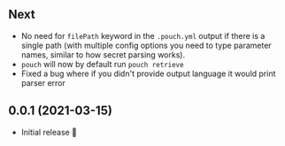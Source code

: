 ## Next

- No need for `filePath` keyword in the `.pouch.yml` output if there is a single path (with multiple config options you need to type parameter names, similar to how secret parsing works).
- `pouch` will now by default run `pouch retrieve`
- Fixed a bug where if you didn't provide output language it would print parser error

## 0.0.1 (2021-03-15)

- Initial release 🥳
